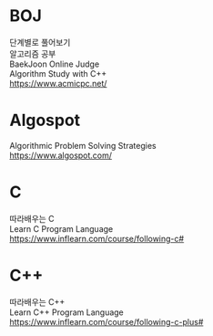 # BOJ
단계별로 풀어보기<br>
알고리즘 공부<br>
BaekJoon Online Judge<br>
Algorithm Study with C++<br>
https://www.acmicpc.net/

# Algospot
Algorithmic Problem Solving Strategies<br>
https://www.algospot.com/

# C
따라배우는 C<br>
Learn C Program Language<br>
https://www.inflearn.com/course/following-c#

# C++
따라배우는 C++<br>
Learn C++ Program Language<br>
https://www.inflearn.com/course/following-c-plus#
